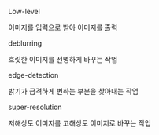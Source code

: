 Low-level

이미지를 입력으로 받아 이미지를 출력

deblurring

흐릿한 이미지를 선명하게 바꾸는 작업

edge-detection

밝기가 급격하게 변하는 부분을 찾아내는 작업

super-resolution

저해상도 이미지를 고해상도 이미지로 바꾸는 작업
